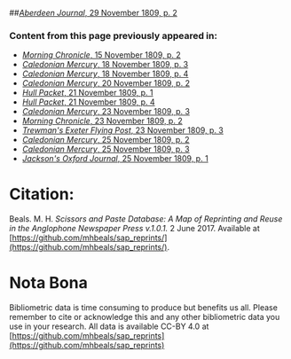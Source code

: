 ##[*Aberdeen Journal*, 29 November 1809, p. 2](https://mhbeals.github.io/sap_html/Aberdeen-Journal/Aberdeen-Journal-29-November-1809-p-2)

### Content from this page previously appeared in:
+ [*Morning Chronicle*, 15 November 1809, p. 2](https://mhbeals.github.io/sap_html/Morning-Chronicle/Morning-Chronicle-15-November-1809-p-2)
+ [*Caledonian Mercury*, 18 November 1809, p. 3](https://mhbeals.github.io/sap_html/Caledonian-Mercury/Caledonian-Mercury-18-November-1809-p-3)
+ [*Caledonian Mercury*, 18 November 1809, p. 4](https://mhbeals.github.io/sap_html/Caledonian-Mercury/Caledonian-Mercury-18-November-1809-p-4)
+ [*Caledonian Mercury*, 20 November 1809, p. 2](https://mhbeals.github.io/sap_html/Caledonian-Mercury/Caledonian-Mercury-20-November-1809-p-2)
+ [*Hull Packet*, 21 November 1809, p. 1](https://mhbeals.github.io/sap_html/Hull-Packet/Hull-Packet-21-November-1809-p-1)
+ [*Hull Packet*, 21 November 1809, p. 4](https://mhbeals.github.io/sap_html/Hull-Packet/Hull-Packet-21-November-1809-p-4)
+ [*Caledonian Mercury*, 23 November 1809, p. 3](https://mhbeals.github.io/sap_html/Caledonian-Mercury/Caledonian-Mercury-23-November-1809-p-3)
+ [*Morning Chronicle*, 23 November 1809, p. 2](https://mhbeals.github.io/sap_html/Morning-Chronicle/Morning-Chronicle-23-November-1809-p-2)
+ [*Trewman's Exeter Flying Post*, 23 November 1809, p. 3](https://mhbeals.github.io/sap_html/Trewman's-Exeter-Flying-Post/Trewman's-Exeter-Flying-Post-23-November-1809-p-3)
+ [*Caledonian Mercury*, 25 November 1809, p. 2](https://mhbeals.github.io/sap_html/Caledonian-Mercury/Caledonian-Mercury-25-November-1809-p-2)
+ [*Caledonian Mercury*, 25 November 1809, p. 3](https://mhbeals.github.io/sap_html/Caledonian-Mercury/Caledonian-Mercury-25-November-1809-p-3)
+ [*Jackson's Oxford Journal*, 25 November 1809, p. 1](https://mhbeals.github.io/sap_html/Jackson's-Oxford-Journal/Jackson's-Oxford-Journal-25-November-1809-p-1)
                    
# Citation: 

Beals. M. H. *Scissors and Paste Database: A Map of Reprinting and Reuse in the Anglophone Newspaper Press v.1.0.1.* 2 June 2017. Available at [https://github.com/mhbeals/sap_reprints/](https://github.com/mhbeals/sap_reprints/). 
                    
# Nota Bona

Bibliometric data is time consuming to produce but benefits us all. Please remember to cite or acknowledge this and any other bibliometric data you use in your research. All data is available CC-BY 4.0 at [https://github.com/mhbeals/sap_reprints](https://github.com/mhbeals/sap_reprints)